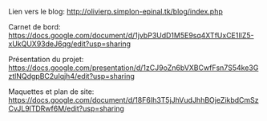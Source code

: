 Lien vers le blog: 
http://olivierp.simplon-epinal.tk/blog/index.php

Carnet de bord: 
https://docs.google.com/document/d/1jvbP3UdD1M5E9sq4XTfUxCE1IlZ5-xUkQUX93deJ6qg/edit?usp=sharing

Présentation du projet:
https://docs.google.com/presentation/d/1zCJ9oZn6bVXBCwfFsn7S54ke3GztlNQdgpBC2uIqjh4/edit?usp=sharing

Maquettes et plan de site:
https://docs.google.com/document/d/18F6Ih3T5jJhVudJhhBOjeZikbdCmSzCvJL9lTDRwf6M/edit?usp=sharing
